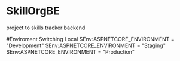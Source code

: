 # SkillOrgBE
project to skills tracker backend 

#Enviroment Switching Local
$Env:ASPNETCORE_ENVIRONMENT = "Development"
$Env:ASPNETCORE_ENVIRONMENT = "Staging"
$Env:ASPNETCORE_ENVIRONMENT = "Production"
